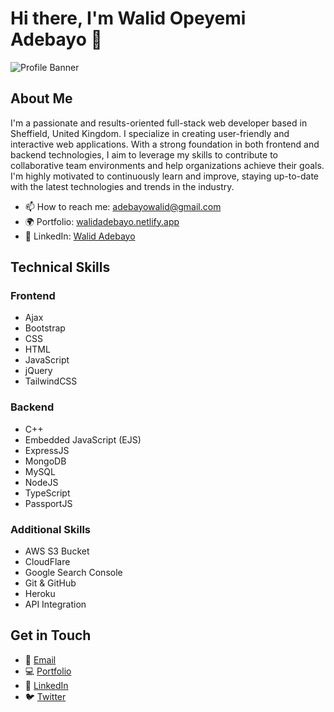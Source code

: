 # Hi there, I'm Walid Opeyemi Adebayo 👋

![Profile Banner](path_to_your_banner_image)

## About Me

I'm a passionate and results-oriented full-stack web developer based in Sheffield, United Kingdom. I specialize in creating user-friendly and interactive web applications. With a strong foundation in both frontend and backend technologies, I aim to leverage my skills to contribute to collaborative team environments and help organizations achieve their goals. I'm highly motivated to continuously learn and improve, staying up-to-date with the latest technologies and trends in the industry.

- 📫 How to reach me: adebayowalid@gmail.com
- 🌍 Portfolio: [walidadebayo.netlify.app](https://walidadebayo.netlify.app)
- 💼 LinkedIn: [Walid Adebayo](https://www.linkedin.com/in/iamadeal)

## Technical Skills

### Frontend
- Ajax
- Bootstrap
- CSS
- HTML
- JavaScript
- jQuery
- TailwindCSS

### Backend
- C++
- Embedded JavaScript (EJS)
- ExpressJS
- MongoDB
- MySQL
- NodeJS
- TypeScript
- PassportJS

### Additional Skills
- AWS S3 Bucket
- CloudFlare
- Google Search Console
- Git & GitHub
- Heroku
- API Integration

## Get in Touch

- 📧 [Email](mailto:adebayowalid@gmail.com)
- 💻 [Portfolio](https://walidadebayo.netlify.app)
- 👔 [LinkedIn](https://www.linkedin.com/in/iamadeal)
- 🐦 [Twitter]([your-twitter-handle](https://x.com/iamadeal_))
